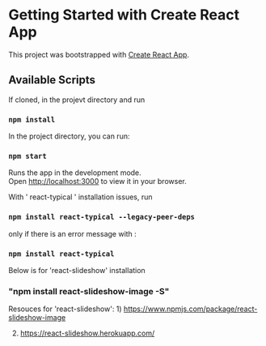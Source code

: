 # Getting Started with Create React App

This project was bootstrapped with [Create React App](https://github.com/facebook/create-react-app).

## Available Scripts

If cloned, in the projevt directory and run 

### `npm install` 


In the project directory, you can run:

### `npm start`

Runs the app in the development mode.\
Open [http://localhost:3000](http://localhost:3000) to view it in your browser.

With ' react-typical ' installation issues, run 
### `npm install react-typical --legacy-peer-deps` 

only if there is an error message with :
### `npm install react-typical`


Below is for 'react-slideshow' installation
### "npm install react-slideshow-image -S"
Resouces for 'react-slideshow':
    1) https://www.npmjs.com/package/react-slideshow-image

2) https://react-slideshow.herokuapp.com/
